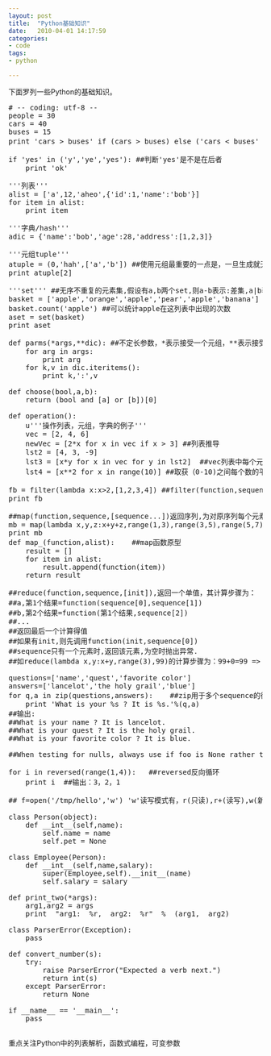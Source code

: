 ```yaml
---
layout: post
title:  "Python基础知识"
date:   2010-04-01 14:17:59
categories: 
- code 
tags:
- python

---
```

下面罗列一些Python的基础知识。

<pre># -- coding: utf-8 --
people = 30
cars = 40
buses = 15
print 'cars > buses' if (cars > buses) else ('cars < buses' if cars < buses else '''we can't decide''')   ##相当于c中的？：运算符

if 'yes' in ('y','ye','yes'): ##判断'yes'是不是在后者
    print 'ok'

'''列表'''
alist = ['a',12,'aheo',{'id':1,'name':'bob'}]
for item in alist:
    print item

'''字典/hash'''
adic = {'name':'bob','age':28,'address':[1,2,3]}

'''元组tuple'''
atuple = (0,'hah',['a','b']) ##使用元组最重要的一点是，一旦生成就无法改变
print atuple[2]

'''set''' ##无序不重复的元素集,假设有a,b两个set,则a-b表示:差集,a|b表示:并集,a&b表示:交集,a^b表示:(并集跟交集的差集)
basket = ['apple','orange','apple','pear','apple','banana']
basket.count('apple') ##可以统计apple在这列表中出现的次数
aset = set(basket)
print aset

def parms(*args,**dic): ##不定长参数，*表示接受一个元组，**表示接受一个字典
    for arg in args:
        print arg
    for k,v in dic.iteritems():
        print k,':',v

def choose(bool,a,b):
    return (bool and [a] or [b])[0]

def operation():
    u'''操作列表，元组，字典的例子'''
    vec = [2, 4, 6]
    newVec = [2*x for x in vec if x > 3] ##列表推导
    lst2 = [4, 3, -9]
    lst3 = [x*y for x in vec for y in lst2]  ##vec列表中每个元素跟lst2列表中每一个元素相乘
    lst4 = [x**2 for x in range(10)] ##取获（0-10)之间每个数的平方，[0, 1, 4, 9, 16, 25, 36, 49, 64, 81]

fb = filter(lambda x:x>2,[1,2,3,4]) ##filter(function,sequence)返回序列,为原序列中能使function返回true的值
print fb

##map(function,sequence,[sequence...])返回序列,为对原序列每个元素分别调用function获得的值.可以传入多个序列,但function也要有相应多的参数,如
mb = map(lambda x,y,z:x+y+z,range(1,3),range(3,5),range(5,7))
print mb
def map_(function,alist):    ##map函数原型
    result = []
    for item in alist:
        result.append(function(item))
    return result

##reduce(function,sequence,[init]),返回一个单值，其计算步骤为：
##a,第1个结果=function(sequence[0],sequence[1])
##b,第2个结果=function(第1个结果,sequence[2])
##...
##返回最后一个计算得值
##如果有init,则先调用function(init,sequence[0])
##sequence只有一个元素时,返回该元素,为空时抛出异常.
##如reduce(lambda x,y:x+y,range(3),99)的计算步骤为：99+0=99 => 99+1=100 => 100+2=102，返回值为102

questions=['name','quest','favorite color']
answers=['lancelot','the holy grail','blue']
for q,a in zip(questions,answers):    ##zip用于多个sequence的循环
    print 'What is your %s ? It is %s.'%(q,a)
##输出:
##What is your name ? It is lancelot.
##What is your quest ? It is the holy grail.
##What is your favorite color ? It is blue.

##When testing for nulls, always use if foo is None rather than if !foo so foo == 0 does not cause bugs.

for i in reversed(range(1,4)):   ##reversed反向循环
    print i  ##输出：3，2，1

## f=open('/tmp/hello','w') 'w'读写模式有，r(只读),r+(读写),w(新建，会覆盖原有文件),a(追加),b(二进制文件)，模式可以组合使用

class Person(object):
    def __int__(self,name):
        self.name = name
        self.pet = None

class Employee(Person):
    def __int__(self,name,salary):
        super(Employee,self).__init__(name)
        self.salary = salary

def print_two(*args):
    arg1,arg2 = args
    print  "arg1:  %r,  arg2:  %r"  %  (arg1,  arg2)

class ParserError(Exception):
    pass

def convert_number(s):
    try:
        raise ParserError("Expected a verb next.")
        return int(s)
    except ParserError:
        return None

if __name__ == '__main__':
    pass

</pre>
重点关注Python中的列表解析，函数式编程，可变参数






